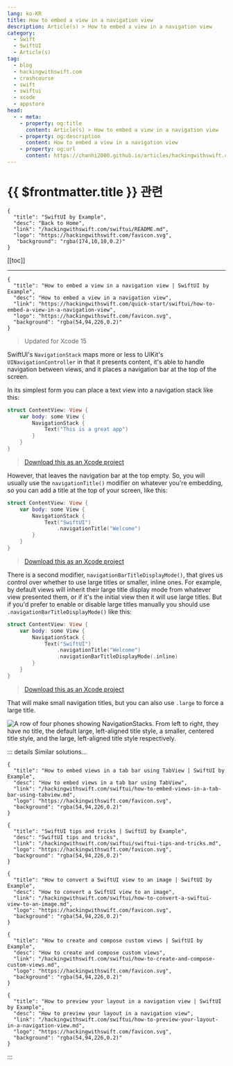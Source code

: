 ```yaml
---
lang: ko-KR
title: How to embed a view in a navigation view
description: Article(s) > How to embed a view in a navigation view
category:
  - Swift
  - SwiftUI
  - Article(s)
tag: 
  - blog
  - hackingwithswift.com
  - crashcourse
  - swift
  - swiftui
  - xcode
  - appstore
head:
  - - meta:
    - property: og:title
      content: Article(s) > How to embed a view in a navigation view
    - property: og:description
      content: How to embed a view in a navigation view
    - property: og:url
      content: https://chanhi2000.github.io/articles/hackingwithswift.com/swiftui/how-to-embed-a-view-in-a-navigation-view.html
---
```


# {{ $frontmatter.title }} 관련

```component VPCard
{
  "title": "SwiftUI by Example",
  "desc": "Back to Home",
  "link": "/hackingwithswift.com/swiftui/README.md",
  "logo": "https://hackingwithswift.com/favicon.svg",
   "background": "rgba(174,10,10,0.2)"
}
```

[[toc]]

---

```component VPCard
{
  "title": "How to embed a view in a navigation view | SwiftUI by Example",
  "desc": "How to embed a view in a navigation view",
  "link": "https://hackingwithswift.com/quick-start/swiftui/how-to-embed-a-view-in-a-navigation-view",
  "logo": "https://hackingwithswift.com/favicon.svg",
  "background": "rgba(54,94,226,0.2)"
}
```

> Updated for Xcode 15

SwiftUI's `NavigationStack` maps more or less to UIKit's `UINavigationController` in that it presents content, it's able to handle navigation between views, and it places a navigation bar at the top of the screen.

In its simplest form you can place a text view into a navigation stack like this:

```swift
struct ContentView: View {
    var body: some View { 
        NavigationStack {
            Text("This is a great app")
        }
    }
}
```

> [<FontIcon icon="fas fa-file-zipper"/>Download this as an Xcode project](https://hackingwithswift.com/files/projects/swiftui/how-to-embed-a-view-in-a-navigation-view-1.zip)

However, that leaves the navigation bar at the top empty. So, you will usually use the `navigationTitle()` modifier on whatever you're embedding, so you can add a title at the top of your screen, like this:

```swift
struct ContentView: View {
    var body: some View { 
        NavigationStack {
            Text("SwiftUI")
                .navigationTitle("Welcome")
        }
    }
}
```

> [<FontIcon icon="fas fa-file-zipper"/>Download this as an Xcode project](https://hackingwithswift.com/files/projects/swiftui/how-to-embed-a-view-in-a-navigation-view-2.zip)

There is a second modifier, `navigationBarTitleDisplayMode()`, that gives us control over whether to use large titles or smaller, inline ones. For example, by default views will inherit their large title display mode from whatever view presented them, or if it's the initial view then it will use large titles. But if you'd prefer to enable or disable large titles manually you should use `.navigationBarTitleDisplayMode()` like this:

```swift
struct ContentView: View {
    var body: some View { 
        NavigationStack {
            Text("SwiftUI")
                .navigationTitle("Welcome")
                .navigationBarTitleDisplayMode(.inline)
        }
    }
}
```

> [<FontIcon icon="fas fa-file-zipper"/>Download this as an Xcode project](https://hackingwithswift.com/files/projects/swiftui/how-to-embed-a-view-in-a-navigation-view-3.zip)

That will make small navigation titles, but you can also use `.large` to force a large title.

![A row of four phones showing NavigationStacks. From left to right, they have no title, the default large, left-aligned title style, a smaller, centered title style, and the large, left-aligned title style respectively.](https://hackingwithswift.com/img/books/quick-start/swiftui/how-to-embed-a-view-in-a-navigation-view-1@2x.png)

::: details Similar solutions…

```component VPCard
{
  "title": "How to embed views in a tab bar using TabView | SwiftUI by Example",
  "desc": "How to embed views in a tab bar using TabView",
  "link": "/hackingwithswift.com/swiftui/how-to-embed-views-in-a-tab-bar-using-tabview.md",
  "logo": "https://hackingwithswift.com/favicon.svg",
  "background": "rgba(54,94,226,0.2)"
}
```

```component VPCard
{
  "title": "SwiftUI tips and tricks | SwiftUI by Example",
  "desc": "SwiftUI tips and tricks",
  "link": "/hackingwithswift.com/swiftui/swiftui-tips-and-tricks.md",
  "logo": "https://hackingwithswift.com/favicon.svg",
  "background": "rgba(54,94,226,0.2)"
}
```

```component VPCard
{
  "title": "How to convert a SwiftUI view to an image | SwiftUI by Example",
  "desc": "How to convert a SwiftUI view to an image",
  "link": "/hackingwithswift.com/swiftui/how-to-convert-a-swiftui-view-to-an-image.md",
  "logo": "https://hackingwithswift.com/favicon.svg",
  "background": "rgba(54,94,226,0.2)"
}
```

```component VPCard
{
  "title": "How to create and compose custom views | SwiftUI by Example",
  "desc": "How to create and compose custom views",
  "link": "/hackingwithswift.com/swiftui/how-to-create-and-compose-custom-views.md",
  "logo": "https://hackingwithswift.com/favicon.svg",
  "background": "rgba(54,94,226,0.2)"
}
```

```component VPCard
{
  "title": "How to preview your layout in a navigation view | SwiftUI by Example",
  "desc": "How to preview your layout in a navigation view",
  "link": "/hackingwithswift.com/swiftui/how-to-preview-your-layout-in-a-navigation-view.md",
  "logo": "https://hackingwithswift.com/favicon.svg",
  "background": "rgba(54,94,226,0.2)"
}
```

:::


